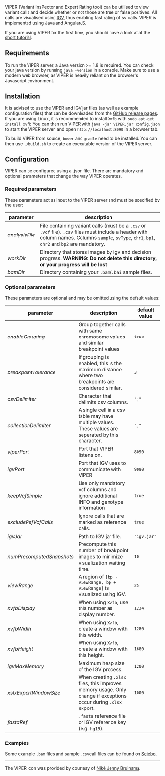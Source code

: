 VIPER (Variant InsPector and Expert Rating tool) can be utilised to view variant calls and decide whether or not those are true or false positives. All calls are visualised using [IGV](https://github.com/igvteam/igv), thus enabling fast rating of sv calls. VIPER is implemented using Java and AngularJS.

If you are using VIPER for the first time, you should have a look at at the [short tutorial](https://github.com/MarWoes/viper/wiki/Getting-started).

## Requirements
To run the VIPER server, a Java version >= 1.8 is required. You can check your java version by running `java -version` in a console.
Make sure to use a modern web browser, as VIPER is heavily reliant on the browser's Javascript environment.

## Installation
It is advised to use the VIPER and IGV jar files (as well as example configuration files) that can be downloaded from the [GitHub release pages](https://github.com/MarWoes/viper/releases).
If you are using Linux, it is recommended to install `Xvfb` with
`sudo apt-get install xvfb`
You can then run VIPER with
`java -jar VIPER.jar config.json`
to start the VIPER server, and open `http://localhost:8090` in a browser tab.

To build VIPER from source, `bower` and `gradle` need to be installed.
You can then use `./build.sh` to create an executable version of the VIPER server.

## Configuration

VIPER can be configured using a .json file.
There are mandatory and optional parameters that change the way VIPER operates.

### Required parameters

These parameters act as input to the VIPER server and must be specified by the user:

| parameter | description |
|-------| ----------- |
| *analysisFile* | File containing variant calls (must be a `.csv` or `.vcf` file). `.csv` files must include a header with column names. Columns `sample`, `svType`, `chr1`, `bp1`, `chr2` and `bp2` are mandatory.
| *workDir* | Directory that stores images by igv and decision progress. **WARNING: Do not delete this directory, or your progress will be lost** |
| *bamDir* | Directory containing your `.bam`/`.bai`  sample files. |

### Optional parameters

These parameters are optional and may be omitted using the default values:

| parameter | description | default value |
|-------| ----------- |-----|
| *enableGrouping* | Group together calls with same chromosome values and similar breakpoint values | `true` |
| *breakpointTolerance* | If grouping is enabled, this is the maximum distance where two breakpoints are considered similar. | `3` |
| *csvDelimiter* | Character that delimits csv columns. | `";"` |
| *collectionDelimiter* | A single cell in a csv table may have multiple values. These values are seperated by this character. |`","` |
| *viperPort* | Port that VIPER listens on. | `8090` |
| *igvPort* | Port that IGV uses to communicate with VIPER | `9090` |
| *keepVcfSimple* | Use only mandatory vcf columns and ignore additional INFO and genotype information | `true` |
| *excludeRefVcfCalls* | Ignore calls that are marked as reference calls. | `true`
| *igvJar* | Path to IGV jar file. | `"igv.jar"`|
| *numPrecomputedSnapshots* | Precompute this number of breakpoint images to minimize visualization waiting time. | `10` |
| *viewRange* | A region of `[bp - viewRange, bp + viewRange]` is visualized using IGV. | `25` |
| *xvfbDisplay* | When using `Xvfb`, use this number as display number. | `1234` |
| *xvfbWidth* | When using `Xvfb`, create a window with this width. | `1280` |
| *xvfbHeight* | When using `Xvfb`, create a window with this height. | `1680` |
| *igvMaxMemory* | Maximum heap size of the IGV process. | `1200` |
| *xslxExportWindowSize* | When creating `.xlsx` files, this improves memory usage. Only change if exceptions occur during `.xlsx` export. | `1000` |
| *fastaRef* | `.fasta` reference file or IGV reference key (e.g. `hg19`). |

### Examples

Some example `.bam` files and sample `.csv`call files can be found on [Sciebo](https://uni-muenster.sciebo.de/index.php/s/Qf6xIn2WDOyHhFN).

---
The VIPER icon was provided by courtesy of [Niké Jenny Bruinsma](https://thenounproject.com/search/?q=snake&i=158882).
